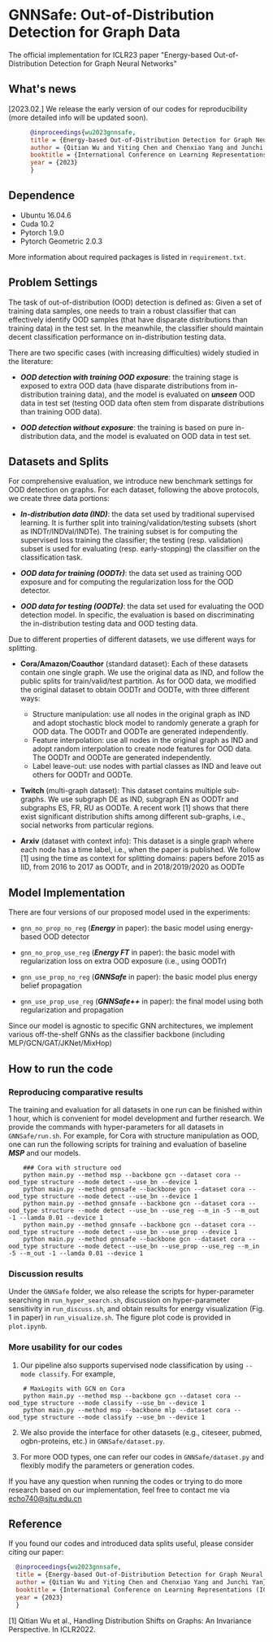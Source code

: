 # GNNSafe: Out-of-Distribution Detection for Graph Data

The official implementation for ICLR23 paper "Energy-based Out-of-Distribution Detection for Graph Neural Networks"

## What's news

[2023.02.] We release the early version of our codes for reproducibility (more detailed info will be updated soon).

```bibtex
      @inproceedings{wu2023gnnsafe,
      title = {Energy-based Out-of-Distribution Detection for Graph Neural Networks},
      author = {Qitian Wu and Yiting Chen and Chenxiao Yang and Junchi Yan},
      booktitle = {International Conference on Learning Representations (ICLR)},
      year = {2023}
      }
```

## Dependence

- Ubuntu 16.04.6
- Cuda 10.2
- Pytorch 1.9.0
- Pytorch Geometric 2.0.3

More information about required packages is listed in `requirement.txt`.

## Problem Settings

The task of out-of-distribution (OOD) detection is defined as: Given a set of training data samples, 
one needs to train a robust classifier that can effectively identify OOD samples (that have disparate distributions than training data) in the test set.
In the meanwhile, the classifier should maintain decent classification performance on in-distribution testing data.

There are two specific cases (with increasing difficulties) widely studied in the literature:

- ***OOD detection with training OOD exposure***: the training stage is exposed to extra OOD data (have disparate distributions from in-distribution training data),
and the model is evaluated on ***unseen*** OOD data in test set (testing OOD data often stem from disparate distributions than training OOD data).

- ***OOD detection without exposure***: the training is based on pure in-distribution data, and the model is evaluated on OOD data in test set.

## Datasets and Splits

For comprehensive evaluation, we introduce new benchmark settings for OOD detection on graphs. 
For each dataset, following the above protocols, we create three data portions:

- ***In-distribution data (IND)***: the data set used by traditional supervised learning. It is further split into training/validation/testing subsets (short as INDTr/INDVal/INDTe).
The training subset is for computing the supervised loss training the classifier; the testing (resp. validation) subset is used for evaluating (resp. early-stopping)
the classifier on the classification task. 

- ***OOD data for training (OODTr)***: the data set used as training OOD exposure and for computing the regularization loss for the OOD detector.

- ***OOD data for testing (OODTe)***: the data set used for evaluating the OOD detection model. In specific, the evaluation is based on discriminating the in-distribution testing data
and OOD testing data.

Due to different properties of different datasets, we use different ways for splitting.

- **Cora/Amazon/Coauthor** (standard dataset): Each of these datasets contain one single graph. We use the original data as IND, and follow the public splits for train/valid/test partition.
As for OOD data, we modified the original dataset to obtain OODTr and OODTe, with three different ways:

    - Structure manipulation: use all nodes in the original graph as IND
    and adopt stochastic block model to randomly generate a graph for OOD data. The OODTr and OODTe are generated independently.
    - Feature interpolation: use all nodes in the original graph as IND 
    and adopt random interpolation to create node features for OOD data. The OODTr and OODTe are generated independently.
    - Label leave-out: use nodes with partial classes as IND and leave out others for OODTr and OODTe.

- **Twitch** (multi-graph dataset): This dataset contains multiple sub-graphs. We use subgraph DE as IND, subgraph EN as OODTr and subgraphs ES, FR, RU as OODTe.
A recent work [1] shows that there exist significant distribution shifts among different sub-graphs, i.e., social networks from particular regions.

- **Arxiv** (dataset with context info): This dataset is a single graph where each node has a time label, i.e., when the paper is published.
 We follow [1] using the time as context for splitting domains: papers before 2015 as IID, from 2016 to 2017 as OODTr, and in 2018/2019/2020 as OODTe

## Model Implementation

There are four versions of our proposed model used in the experiments:

- `gnn_no_prop_no_reg` (***Energy*** in paper): the basic model using energy-based OOD detector

- `gnn_no_prop_use_reg` (***Energy FT*** in paper): the basic model with regularization loss on extra OOD exposure (i.e., using OODTr)

- `gnn_use_prop_no_reg` (***GNNSafe*** in paper): the basic model plus energy belief propagation

- `gnn_use_prop_use_reg` (***GNNSafe++*** in paper): the final model using both regularization and propagation

Since our model is agnostic to specific GNN architectures, we implement various off-the-shelf GNNs as the classifier backbone
(including MLP/GCN/GAT/JKNet/MixHop)

## How to run the code

### Reproducing comparative results

The training and evaluation for all datasets in one run can be finished within 1 hour, which is convenient for model development and further research. 
We provide the commands with hyper-parameters for all datasets in `GNNSafe/run.sh`. 
For example, for Cora with structure manipulation as OOD, one can run the following scripts for training and evaluation of baseline ***MSP*** and our models.
```shell 
    ### Cora with structure ood
    python main.py --method msp --backbone gcn --dataset cora --ood_type structure --mode detect --use_bn --device 1
    python main.py --method gnnsafe --backbone gcn --dataset cora --ood_type structure --mode detect --use_bn --device 1
    python main.py --method gnnsafe --backbone gcn --dataset cora --ood_type structure --mode detect --use_bn --use_reg --m_in -5 --m_out -1 --lamda 0.01 --device 1
    python main.py --method gnnsafe --backbone gcn --dataset cora --ood_type structure --mode detect --use_bn --use_prop --device 1
    python main.py --method gnnsafe --backbone gcn --dataset cora --ood_type structure --mode detect --use_bn --use_prop --use_reg --m_in -5 --m_out -1 --lamda 0.01 --device 1
```

### Discussion results

Under the `GNNSafe` folder, we also release the scripts for hyper-parameter searching in `run_hyper_search.sh`, discussion on hyper-parameter sensitivity in `run_discuss.sh`,
and obtain results for energy visualization (Fig. 1 in paper) in `run_visualize.sh`. The figure plot code is provided in `plot.ipynb`.

### More usability for our codes

1. Our pipeline also supports supervised node classification by using `--mode classify`. For example,
```shell 
    # MaxLogits with GCN on Cora
    python main.py --method msp --backbone gcn --dataset cora --ood_type structure --mode classify --use_bn --device 1
    python main.py --method msp --backbone mlp --dataset cora --ood_type structure --mode classify --use_bn --device 1
```

2. We also provide the interface for other datasets (e.g., citeseer, pubmed, ogbn-proteins, etc.) in `GNNSafe/dataset.py`.

3. For more OOD types, one can refer our codes in `GNNSafe/dataset.py` and flexibly modify the parameters or generation codes.

If you have any question when running the codes or trying to do more research based on our implementation, feel free to contact me via echo740@sjtu.edu.cn

## Reference

If you found our codes and introduced data splits useful, please consider citing our paper:
 
```bibtex
  @inproceedings{wu2023gnnsafe,
  title = {Energy-based Out-of-Distribution Detection for Graph Neural Networks},
  author = {Qitian Wu and Yiting Chen and Chenxiao Yang and Junchi Yan},
  booktitle = {International Conference on Learning Representations (ICLR)},
  year = {2023}
  }
```

[1] Qitian Wu et al., Handling Distribution Shifts on Graphs: An Invariance Perspective. In ICLR2022.


